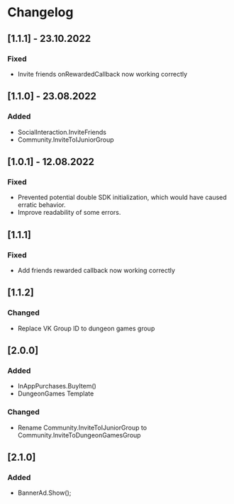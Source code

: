 # Changelog
## [1.1.1] - 23.10.2022
### Fixed
- Invite friends onRewardedCallback now working correctly
## [1.1.0] - 23.08.2022
### Added
- SocialInteraction.InviteFriends
- Community.InviteToIJuniorGroup
## [1.0.1] - 12.08.2022
### Fixed
- Prevented potential double SDK initialization, which would have caused erratic behavior. 
- Improve readability of some errors.
## [1.1.1]
### Fixed
- Add friends rewarded callback now working correctly
## [1.1.2]
### Changed
- Replace VK Group ID to dungeon games group
## [2.0.0]
### Added
- InAppPurchases.BuyItem()
- DungeonGames Template
### Changed
- Rename Community.InviteToIJuniorGroup to Community.InviteToDungeonGamesGroup 
## [2.1.0]
### Added
- BannerAd.Show();